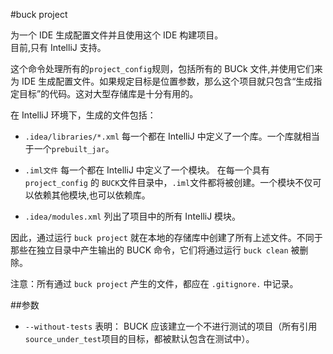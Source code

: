 #buck project  
  
为一个 IDE 生成配置文件并且使用这个 IDE 构建项目。  
目前,只有 IntelliJ 支持。  
  
这个命令处理所有的`project_config`规则，包括所有的 BUCk 文件,并使用它们来为 IDE 生成配置文件。如果规定目标是位置参数，那么这个项目就只包含“生成指定目标”的代码。这对大型存储库是十分有用的。  
  
在 IntelliJ 环境下，生成的文件包括：  
  
- `.idea/libraries/*.xml` 每一个都在 IntelliJ 中定义了一个库。一个库就相当于一个`prebuilt_jar`。  

- `.iml文件` 每一个都在 IntelliJ 中定义了一个模块。 在每一个具有`project_config` 的 `BUCK`文件目录中，`.iml`文件都将被创建。一个模块不仅可以依赖其他模块,也可以依赖库。  

- `.idea/modules.xml` 列出了项目中的所有 IntelliJ 模块。  

因此，通过运行 `buck project` 就在本地的存储库中创建了所有上述文件。不同于那些在独立目录中产生输出的 BUCK 命令，它们将通过运行 `buck clean` 被删除。  
  
注意：所有通过 `buck project` 产生的文件，都应在 `.gitignore.` 中记录。  
  
##参数  
  
- `--without-tests` 表明： BUCK 应该建立一个不进行测试的项目（所有引用`source_under_test`项目的目标，都被默认包含在测试中）。 